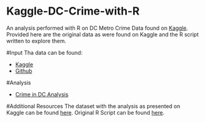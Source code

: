 # Kaggle-DC-Crime-with-R
An analysis performed with R on DC Metro Crime Data found on [Kaggle](https://www.kaggle.com/vinchinzu/dc-metro-crime-data). Provided here are the original data as were found on Kaggle and the R script written to explore them.

#Input
Tha data can be found:
* [Kaggle](https://www.kaggle.com/vinchinzu/dc-metro-crime-data/downloads/crime_homicide_subset.csv)
* [Github]()

#Analysis
* [Crime in DC Analysis](https://htmlpreview.github.io/?https://github.com/Kokkalo4/Kaggle-DC-Crime-with-R/blob/master/Crime_Data_Markdown.html)


#Additional Resources
The dataset with the analysis as presented on Kaggle can be found [here](https://www.kaggle.com/kokkalo4/d/vinchinzu/dc-metro-crime-data/plots-from-dc-crime-dataset). 
Original R Script can be found [here](https://github.com/Kokkalo4/Kaggle-DC-Crime-with-R/blob/master/Crime%20Homicide%20Analysis.R).
